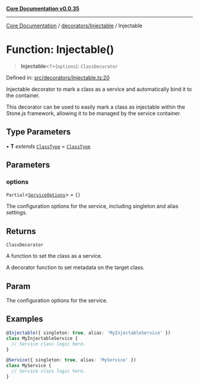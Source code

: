 [**Core Documentation v0.0.35**](../../../README.md)

***

[Core Documentation](../../../modules.md) / [decorators/Injectable](../README.md) / Injectable

# Function: Injectable()

> **Injectable**\<`T`\>(`options`): `ClassDecorator`

Defined in: [src/decorators/Injectable.ts:20](https://github.com/stonemjs/core/blob/83759020101bdf94fc7c7a0d8609e63689d57c0f/src/decorators/Injectable.ts#L20)

Injectable decorator to mark a class as a service and automatically bind it to the container.

This decorator can be used to easily mark a class as injectable within the Stone.js framework,
allowing it to be managed by the service container.

## Type Parameters

• **T** *extends* [`ClassType`](../../../definitions/type-aliases/ClassType.md) = [`ClassType`](../../../definitions/type-aliases/ClassType.md)

## Parameters

### options

`Partial`\<[`ServiceOptions`](../../Service/interfaces/ServiceOptions.md)\> = `{}`

The configuration options for the service, including singleton and alias settings.

## Returns

`ClassDecorator`

A function to set the class as a service.

A decorator function to set metadata on the target class.

## Param

The configuration options for the service.

## Examples

```typescript
@Injectable({ singleton: true, alias: 'MyInjectableService' })
class MyInjectableService {
  // Service class logic here.
}
```

```typescript
@Service({ singleton: true, alias: 'MyService' })
class MyService {
  // Service class logic here.
}
```
